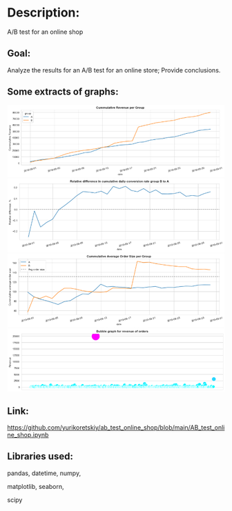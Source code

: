 # Description:
A/B test for an online shop

## Goal:
Analyze the results for an A/B test for an online store; Provide conclusions.

## Some extracts of graphs:
![](/images/Cummulative%20Revenue%20per%20Group.png)
![](/images/Relative%20difference%20in%20cumulative%20daily%20conversion%20rate%20group%20B%20to%20A.png)
![](/images/Cummulative%20Average%20Order%20Size%20per%20Group.png)
![](/images/Bubble%20graph%20for%20revenue%20of%20orders.png)

## Link:
https://github.com/yurikoretskiy/ab_test_online_shop/blob/main/AB_test_online_shop.ipynb

## Libraries used:

pandas,
datetime,
numpy,

matplotlib,
seaborn,

scipy
